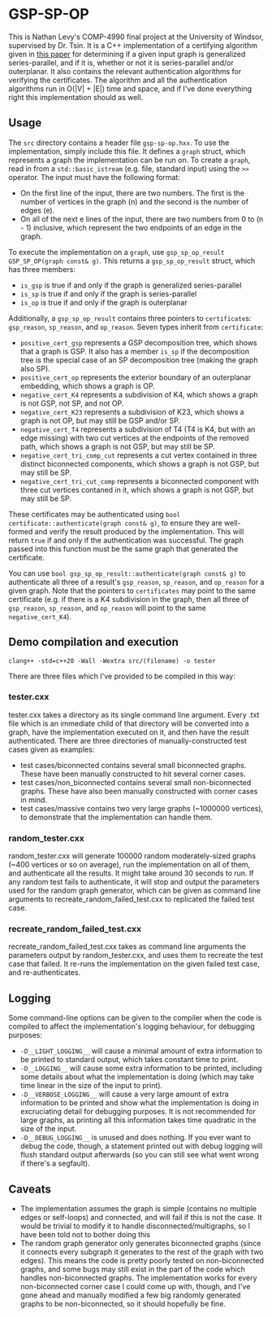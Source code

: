# GSP-SP-OP

This is Nathan Levy's COMP-4990 final project at the University of Windsor, supervised by Dr. Tsin.
It is a C++ implementation of a certifying algorithm given in <a href="https://www.sciencedirect.com/science/article/abs/pii/S0166218X22003900?via%3Dihub">this paper</a> for determining if a given input graph is generalized series-parallel, and if it is, whether or not it is series-parallel and/or outerplanar. It also contains the relevant authentication algorithms for verifying the certificates. The algorithm and all the authentication algorithms run in O(|V| + |E|) time and space, and if I've done everything right this implementation should as well.

## Usage

The `src` directory contains a header file `gsp-sp-op.hxx`. To use the implementation, simply include this file. It defines a `graph` struct, which represents a graph the implementation can be run on.
To create a `graph`, read in from a `std::basic_istream` (e.g. file, standard input) using the `>>` operator. The input must have the following format:
* On the first line of the input, there are two numbers. The first is the number of vertices in the graph (n) and the second is the number of edges (e).
* On all of the next e lines of the input, there are two numbers from 0 to (n - 1) inclusive, which represent the two endpoints of an edge in the graph.

To execute the implementation on a `graph`, use `gsp_sp_op_result GSP_SP_OP(graph const& g)`. This returns a `gsp_sp_op_result` struct, which has three members:
* `is_gsp` is true if and only if the graph is generalized series-parallel
* `is_sp` is true if and only if the graph is series-parallel
* `is_op` is true if and only if the graph is outerplanar

Additionally, a `gsp_sp_op_result` contains three pointers to `certificate`s: `gsp_reason`, `sp_reason`, and `op_reason`. Seven types inherit from `certificate`:
* `positive_cert_gsp` represents a GSP decomposition tree, which shows that a graph is GSP. It also has a member `is_sp` if the decomposition tree is the special case of an SP decomposition tree (making the graph also SP).
* `positive_cert_op` represents the exterior boundary of an outerplanar embedding, which shows a graph is OP.
* `negative_cert_K4` represents a subdivision of K4, which shows a graph is not GSP, not SP, and not OP.
* `negative_cert_K23` represents a subdivision of K23, which shows a graph is not OP, but may still be GSP and/or SP.
* `negative_cert_T4` represents a subdivision of T4 (T4 is K4, but with an edge missing) with two cut vertices at the endpoints of the removed path, which shows a graph is not GSP, but may still be SP.
* `negative_cert_tri_comp_cut` represents a cut vertex contained in three distinct biconnected components, which shows a graph is not GSP, but may still be SP.
* `negative_cert_tri_cut_comp` represents a biconnected component with three cut vertices contaned in it, which shows a graph is not GSP, but may still be SP.

These certificates may be authenticated using `bool certificate::authenticate(graph const& g)`, to ensure they are well-formed and verify the result produced by the implementation. This will return `true` if and only if the authentication was successful. The graph passed into this function must be the same graph that generated the certificate.

You can use `bool gsp_sp_op_result::authenticate(graph const& g)` to authenticate all three of a result's `gsp_reason`, `sp_reason`, and `op_reason` for a given graph. Note that the pointers to `certificates` may point to the same certificate (e.g. if there is a K4 subdivision in the graph, then all three of `gsp_reason`, `sp_reason`, and `op_reason` will point to the same `negative_cert_K4`).

## Demo compilation and execution

`clang++ -std=c++20 -Wall -Wextra src/(filename) -o tester`

There are three files which I've provided to be compiled in this way:
### tester.cxx
tester.cxx takes a directory as its single command line argument. Every .txt file which is an immediate child of that directory will be converted into a graph, have the implementation executed on it, and then have the result authenticated. There are three directories of manually-constructed test cases given as examples:
* test cases/biconnected contains several small biconnected graphs. These have been manually constructed to hit several corner cases.
* test cases/non_biconnected contains several small non-biconnected graphs. These have also been manually constructed with corner cases in mind.
* test cases/massive contains two very large graphs (~1000000 vertices), to demonstrate that the implementation can handle them.

### random_tester.cxx
random_tester.cxx will generate 100000 random moderately-sized graphs (~400 vertices or so on average), run the implementation on all of them, and authenticate all the results. It might take around 30 seconds to run. If any random test fails to authenticate, it will stop and output the parameters used for the random graph generator, which can be given as command line arguments to recreate_random_failed_test.cxx to replicated the failed test case.

### recreate_random_failed_test.cxx
recreate_random_failed_test.cxx takes as command line arguments the parameters output by random_tester.cxx, and uses them to recreate the test case that failed. It re-runs the implementation on the given failed test case, and re-authenticates.

## Logging
Some command-line options can be given to the compiler when the code is compiled to affect the implementation's logging behaviour, for debugging purposes:
* `-D__LIGHT_LOGGING__` will cause a minimal amount of extra information to be printed to standard output, which takes constant time to print.
* `-D__LOGGING__` will cause some extra information to be printed, including some details about what the implementation is doing (which may take time linear in the size of the input to print).
* `-D__VERBOSE_LOGGING__` will cause a very large amount of extra information to be printed and show what the implementation is doing in excruciating detail for debugging purposes. It is not recommended for large graphs, as printing all this information takes time quadratic in the size of the input.
* `-D__DEBUG_LOGGING__` is unused and does nothing. If you ever want to debug the code, though, a statement printed out with debug logging will flush standard output afterwards (so you can still see what went wrong if there's a segfault).

## Caveats
* The implementation assumes the graph is simple (contains no multiple edges or self-loops) and connected, and will fail if this is not the case. It would be trivial to modify it to handle disconnected/multigraphs, so I have been told not to bother doing this
* The random graph generator only generates biconnected graphs (since it connects every subgraph it generates to the rest of the graph with two edges). This means the code is pretty poorly tested on non-biconnected graphs, and some bugs may still exist in the part of the code which handles non-biconnected graphs. The implementation works for every non-biconnected corner case I could come up with, though, and I've gone ahead and manually modified a few big randomly generated graphs to be non-biconnected, so it should hopefully be fine.
